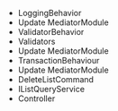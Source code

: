* LoggingBehavior
* Update MediatorModule
* ValidatorBehavior
* Validators
* Update MediatorModule
* TransactionBehaviour
* Update MediatorModule
* DeleteListCommand
* IListQueryService
* Controller
